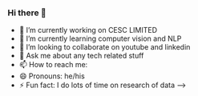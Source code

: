 ### Hi there 👋

- 🔭 I’m currently working on CESC LIMITED
- 🌱 I’m currently learning computer vision and NLP
- 👯 I’m looking to collaborate on youtube and linkedin
- 💬 Ask me about any tech related stuff
- 📫 How to reach me: 
- 😄 Pronouns: he/his
- ⚡ Fun fact: I do lots of time on research of data
-->
